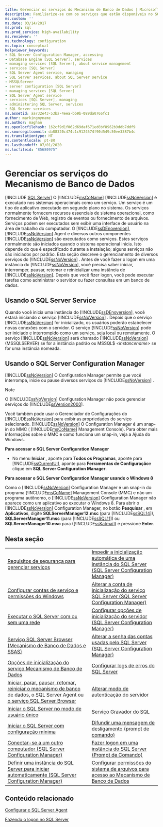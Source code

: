 ```yaml
---
title: Gerenciar os serviços do Mecanismo de Banco de Dados | Microsoft Docs
description: Familiarize-se com os serviços que estão disponíveis no SQL Server. Confira como iniciar o SQL Server Configuration Manager, que você pode usar para gerenciar vários serviços.
ms.custom: ''
ms.date: 03/14/2017
ms.prod: sql
ms.prod_service: high-availability
ms.reviewer: ''
ms.technology: configuration
ms.topic: conceptual
helpviewer_keywords:
- SQL Server Configuration Manager, accessing
- Database Engine [SQL Server], services
- managing services [SQL Server], about service management
- services [SQL Server]
- SQL Server Agent service, managing
- SQL Server services, about SQL Server service
- MSSQLServer
- server configuration [SQL Server]
- managing services [SQL Server]
- SQL Server Agent service
- services [SQL Server], managing
- administering SQL Server, services
- SQL Server services
ms.assetid: aa732e43-53ba-4eea-bb9b-089da0766fc1
author: markingmyname
ms.author: maghan
ms.openlocfilehash: 162cf9d1f062d69daf671ed0bf8962b9ddb7ddf9
ms.sourcegitcommit: da88320c474c1c9124574f90d549c50ee3387b4c
ms.translationtype: HT
ms.contentlocale: pt-BR
ms.lasthandoff: 07/01/2020
ms.locfileid: "85680975"
---
```

# <a name="manage-the-database-engine-services"></a>Gerenciar os serviços do Mecanismo de Banco de Dados
 [!INCLUDE [SQL Server](../../includes/applies-to-version/sqlserver.md)]
  O [!INCLUDE[msCoName](../../includes/msconame-md.md)] [!INCLUDE[ssNoVersion](../../includes/ssnoversion-md.md)] é executado nos sistemas operacionais como um serviço. Um serviço é um tipo de aplicativo executado em segundo plano no sistema. Os serviços normalmente fornecem recursos essenciais de sistema operacional, como fornecimento de Web, registro de eventos ou fornecimento de arquivos. Serviços podem ser executados sem exibir uma interface de usuário na área de trabalho do computador. O [!INCLUDE[ssDEnoversion](../../includes/ssdenoversion-md.md)], [!INCLUDE[ssNoVersion](../../includes/ssnoversion-md.md)] Agent e diversos outros componentes [!INCLUDE[ssNoVersion](../../includes/ssnoversion-md.md)] são executados como serviços. Estes serviços normalmente são iniciados quando o sistema operacional inicia. Isto depende do que é especificado durante a instalação; alguns serviços não são iniciados por padrão. Esta seção descreve o gerenciamento de diversos serviços do [!INCLUDE[ssNoVersion](../../includes/ssnoversion-md.md)] . Antes de você fazer o logon em uma instância do [!INCLUDE[ssNoVersion](../../includes/ssnoversion-md.md)], você precisa saber iniciar, interromper, pausar, retomar e reinicializar uma instância de [!INCLUDE[ssNoVersion](../../includes/ssnoversion-md.md)]. Depois que você fizer logon, você pode executar tarefas como administrar o servidor ou fazer consultas em um banco de dados.  
  
## <a name="using-the-sql-server-service"></a>Usando o SQL Server Service  
 Quando você inicia uma instância do [!INCLUDE[ssDEnoversion](../../includes/ssdenoversion-md.md)], você estará iniciando o serviço [!INCLUDE[ssNoVersion](../../includes/ssnoversion-md.md)] . Depois que o serviço [!INCLUDE[ssNoVersion](../../includes/ssnoversion-md.md)] for inicializado, os usuários poderão estabelecer novas conexões com o servidor. O serviço [!INCLUDE[ssNoVersion](../../includes/ssnoversion-md.md)] pode ser iniciado e interrompido como um serviço, seja local ou remotamente. O serviço [!INCLUDE[ssNoVersion](../../includes/ssnoversion-md.md)] será chamado [!INCLUDE[ssNoVersion](../../includes/ssnoversion-md.md)] (MSSQLSERVER) se for a instância padrão ou MSSQL$ *\<instancename\>* se for uma instância nomeada.  
  
## <a name="using-sql-server-configuration-manager"></a>Usando o SQL Server Configuration Manager  
 [!INCLUDE[ssNoVersion](../../includes/ssnoversion-md.md)] O Configuration Manager permite que você interrompa, inicie ou pause diversos serviços do [!INCLUDE[ssNoVersion](../../includes/ssnoversion-md.md)] .  
  
> [!NOTE]  
>  O [!INCLUDE[ssNoVersion](../../includes/ssnoversion-md.md)] Configuration Manager não pode gerenciar serviços do [!INCLUDE[ssVersion2000](../../includes/ssversion2000-md.md)].  
  
 Você também pode usar o Gerenciador de Configurações do [!INCLUDE[ssNoVersion](../../includes/ssnoversion-md.md)] para exibir as propriedades do serviço selecionado. [!INCLUDE[ssNoVersion](../../includes/ssnoversion-md.md)] O Configuration Manager é um snap-in do MMC ( [!INCLUDE[msCoName](../../includes/msconame-md.md)] Management Console). Para obter mais informações sobre o MMC e como funciona um snap-in, veja a Ajuda do Windows.  
  
 **Para acessar o SQL Server Configuration Manager**  
  
-   No menu **Iniciar** , aponte para **Todos os Programas**, aponte para [!INCLUDE[ssCurrentUI](../../includes/sscurrentui-md.md)], aponte para **Ferramentas de Configuração**e clique em **SQL Server Configuration Manager**.  
  
 **Para acessar o SQL Server Configuration Manager usando o Windows 8**  
  
 Como o [!INCLUDE[ssNoVersion](../../includes/ssnoversion-md.md)] Configuration Manager é um snap-in do programa [!INCLUDE[msCoName](../../includes/msconame-md.md)] Management Console (MMC) e não um programa autônomo, o [!INCLUDE[ssNoVersion](../../includes/ssnoversion-md.md)] Configuration Manager não aparece como um aplicativo ao executar o Windows 8. Para abrir o [!INCLUDE[ssNoVersion](../../includes/ssnoversion-md.md)] Configuration Manager, no botão **Pesquisar** , em **Aplicativos**, digite **SQLServerManager12.msc** (para [!INCLUDE[ssSQL14](../../includes/sssql14-md.md)]), **SQLServerManager11.msc** (para [!INCLUDE[ssSQL11](../../includes/sssql11-md.md)]) ou **SQLServerManager10.msc** para ([!INCLUDE[ssKatmai](../../includes/sskatmai-md.md)]) e pressione **Enter**.  
  
## <a name="in-this-section"></a>Nesta seção  
  
|||  
|-|-|  
|[Requisitos de segurança para gerenciar serviços](../../database-engine/configure-windows/security-requirements-for-managing-services.md)|[Impedir a inicialização automática de uma instância do SQL Server &#40;SQL Server Configuration Manager&#41;](../../database-engine/configure-windows/scm-services-prevent-automatic-startup-of-an-instance.md)|  
|[Configurar contas de serviço e permissões do Windows](../../database-engine/configure-windows/configure-windows-service-accounts-and-permissions.md)|[Alterar a conta de inicialização do serviço SQL Server &#40;SQL Server Configuration Manager&#41;](../../database-engine/configure-windows/scm-services-change-the-service-startup-account.md)|  
|[Executar o SQL Server com ou sem uma rede](../../database-engine/configure-windows/run-sql-server-with-or-without-a-network.md)|[Configurar opções de inicialização do servidor &#40;SQL Server Configuration Manager&#41;](../../database-engine/configure-windows/scm-services-configure-server-startup-options.md)|  
|[Serviço SQL Server Browser &#40;Mecanismo de Banco de Dados e SSAS&#41;](../../database-engine/configure-windows/sql-server-browser-service-database-engine-and-ssas.md)|[Alterar a senha das contas usadas pelo SQL Server &#40;SQL Server Configuration Manager&#41;](../../database-engine/configure-windows/scm-services-change-the-password-of-the-accounts-used.md)|  
|[Opções de inicialização do serviço Mecanismo de Banco de Dados](../../database-engine/configure-windows/database-engine-service-startup-options.md)|[Configurar logs de erros do SQL Server](../../database-engine/configure-windows/scm-services-configure-sql-server-error-logs.md)|  
|[Iniciar, parar, pausar, retomar, reiniciar o mecanismo de banco de dados, o SQL Server Agent ou o serviço SQL Server Browser](../../database-engine/configure-windows/start-stop-pause-resume-restart-sql-server-services.md)|[Alterar modo de autenticação do servidor](../../database-engine/configure-windows/change-server-authentication-mode.md)|  
|[Iniciar o SQL Server no modo de usuário único](../../database-engine/configure-windows/start-sql-server-in-single-user-mode.md)|[Serviço Gravador do SQL](../../database-engine/configure-windows/sql-writer-service.md)|  
|[Iniciar o SQL Server com configuração mínima](../../database-engine/configure-windows/start-sql-server-with-minimal-configuration.md)|[Difundir uma mensagem de desligamento &#40;prompt de comando&#41;](../../database-engine/configure-windows/broadcast-a-shutdown-message-command-prompt.md)|  
|[Conectar-se a um outro computador &#40;SQL Server Configuration Manager&#41;](../../database-engine/configure-windows/scm-services-connect-to-another-computer.md)|[Fazer logon em uma instância do SQL Server &#40;Prompt de Comando&#41;](../../database-engine/configure-windows/log-in-to-an-instance-of-sql-server-command-prompt.md)|  
|[Definir uma instância do SQL Server para iniciar automaticamente &#40;SQL Server Configuration Manager&#41;](../../database-engine/configure-windows/scm-services-set-an-instance-to-start-automatically.md)|[Configurar permissões do sistema de arquivos para acesso ao Mecanismo de Banco de Dados](../../database-engine/configure-windows/configure-file-system-permissions-for-database-engine-access.md)|  
  
## <a name="related-content"></a>Conteúdo relacionado  
 [Configurar o SQL Server Agent](../../ssms/agent/configure-sql-server-agent.md)  
  
 [Fazendo o logon no SQL Server](../../database-engine/configure-windows/logging-in-to-sql-server.md)  
  
  
